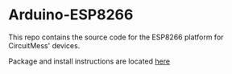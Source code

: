 # Arduino-ESP8266
This repo contains the source code for the ESP8266 platform for CircuitMess' devices.

Package and install instructions are located [here](https://github.com/CircuitMess/Arduino-Packages)

